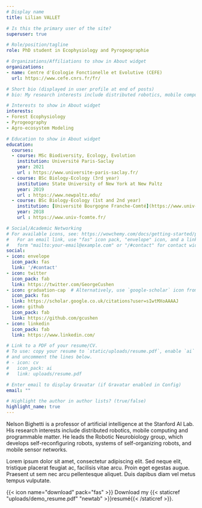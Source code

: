 ```yaml
---
# Display name
title: Lilian VALLET

# Is this the primary user of the site?
superuser: true

# Role/position/tagline
role: PhD student in Ecophysiology and Pyrogeographie

# Organizations/Affiliations to show in About widget
organizations:
- name: Centre d'Ecologie Fonctionelle et Evolutive (CEFE)
  url: https://www.cefe.cnrs.fr/fr/

# Short bio (displayed in user profile at end of posts)
# bio: My research interests include distributed robotics, mobile computing and programmable matter.

# Interests to show in About widget
interests:
- Forest Ecophysiology
- Pyrogeography
- Agro-ecosystem Modeling

# Education to show in About widget
education:
  courses:
  - course: MSc Biodiversity, Ecology, Evolution
    institution: Université Paris-Saclay
    year: 2021
    url : https://www.universite-paris-saclay.fr/
  - course: BSc Biology-Ecology (3rd year)
    institution: State University of New York at New Paltz
    year: 2019
    url : https://www.newpaltz.edu/
  - course: BSc Biology-Ecology (1st and 2nd year)
    institution: [Université Bourgogne Franche-Comté](https://www.univ-fcomte.fr/)
    year: 2018
    url : https://www.univ-fcomte.fr/

# Social/Academic Networking
# For available icons, see: https://wowchemy.com/docs/getting-started/page-builder/#icons
#   For an email link, use "fas" icon pack, "envelope" icon, and a link in the
#   form "mailto:your-email@example.com" or "/#contact" for contact widget.
social:
- icon: envelope
  icon_pack: fas
  link: '/#contact'
- icon: twitter
  icon_pack: fab
  link: https://twitter.com/GeorgeCushen
- icon: graduation-cap  # Alternatively, use `google-scholar` icon from `ai` icon pack
  icon_pack: fas
  link: https://scholar.google.co.uk/citations?user=sIwtMXoAAAAJ
- icon: github
  icon_pack: fab
  link: https://github.com/gcushen
- icon: linkedin
  icon_pack: fab
  link: https://www.linkedin.com/

# Link to a PDF of your resume/CV.
# To use: copy your resume to `static/uploads/resume.pdf`, enable `ai` icons in `params.toml`, 
# and uncomment the lines below.
# - icon: cv
#   icon_pack: ai
#   link: uploads/resume.pdf

# Enter email to display Gravatar (if Gravatar enabled in Config)
email: ""

# Highlight the author in author lists? (true/false)
highlight_name: true
---
```


Nelson Bighetti is a professor of artificial intelligence at the Stanford AI Lab. His research interests include distributed robotics, mobile computing and programmable matter. He leads the Robotic Neurobiology group, which develops self-reconfiguring robots, systems of self-organizing robots, and mobile sensor networks.

Lorem ipsum dolor sit amet, consectetur adipiscing elit. Sed neque elit, tristique placerat feugiat ac, facilisis vitae arcu. Proin eget egestas augue. Praesent ut sem nec arcu pellentesque aliquet. Duis dapibus diam vel metus tempus vulputate.

{{< icon name="download" pack="fas" >}} Download my {{< staticref "uploads/demo_resume.pdf" "newtab" >}}resumé{{< /staticref >}}.
